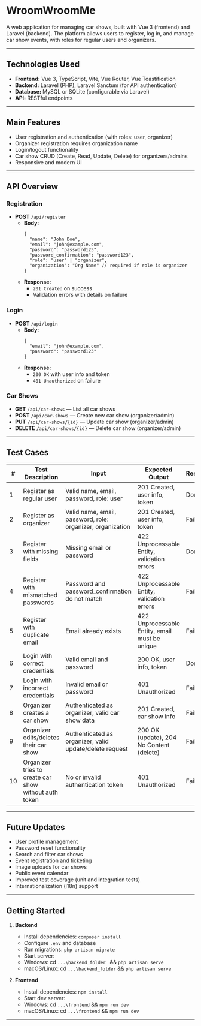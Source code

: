 # WroomWroomMe

A web application for managing car shows, built with Vue 3 (frontend) and Laravel (backend). The platform allows users to register, log in, and manage car show events, with roles for regular users and organizers.

---

## Technologies Used

- **Frontend:** Vue 3, TypeScript, Vite, Vue Router, Vue Toastification
- **Backend:** Laravel (PHP), Laravel Sanctum (for API authentication)
- **Database:** MySQL or SQLite (configurable via Laravel)
- **API:** RESTful endpoints

---

## Main Features

- User registration and authentication (with roles: user, organizer)
- Organizer registration requires organization name
- Login/logout functionality
- Car show CRUD (Create, Read, Update, Delete) for organizers/admins
- Responsive and modern UI

---

## API Overview

### Registration

- **POST** `/api/register`
  - **Body:**  
    ```
    {
      "name": "John Doe",
      "email": "john@example.com",
      "password": "password123",
      "password_confirmation": "password123",
      "role": "user" | "organizer",
      "organization": "Org Name" // required if role is organizer
    }
    ```
  - **Response:**  
    - `201 Created` on success
    - Validation errors with details on failure

### Login

- **POST** `/api/login`
  - **Body:**  
    ```
    {
      "email": "john@example.com",
      "password": "password123"
    }
    ```
  - **Response:**  
    - `200 OK` with user info and token
    - `401 Unauthorized` on failure

### Car Shows

- **GET** `/api/car-shows` — List all car shows
- **POST** `/api/car-shows` — Create new car show (organizer/admin)
- **PUT** `/api/car-shows/{id}` — Update car show (organizer/admin)
- **DELETE** `/api/car-shows/{id}` — Delete car show (organizer/admin)

---

## Test Cases

| #  | Test Description                                      | Input                                                                                                   | Expected Output                                    | Result  | Notes                                  |
|----|-------------------------------------------------------|--------------------------------------------------------------------------------------------------------|----------------------------------------------------|---------|----------------------------------------|
| 1  | Register as regular user                              | Valid name, email, password, role: user                                                                | 201 Created, user info, token                      | Done    |                                        |
| 2  | Register as organizer                                 | Valid name, email, password, role: organizer, organization                                             | 201 Created, user info, token                      | Failed  | Organization validation error          |
| 3  | Register with missing fields                          | Missing email or password                                                                              | 422 Unprocessable Entity, validation errors         | Done    |                                        |
| 4  | Register with mismatched passwords                    | Password and password_confirmation do not match                                                         | 422 Unprocessable Entity, validation errors         | Failed  | Password mismatch not detected         |
| 5  | Register with duplicate email                         | Email already exists                                                                                   | 422 Unprocessable Entity, email must be unique      | Failed  | Duplicate email allowed                |
| 6  | Login with correct credentials                        | Valid email and password                                                                               | 200 OK, user info, token                           | Done    |                                        |
| 7  | Login with incorrect credentials                      | Invalid email or password                                                                              | 401 Unauthorized                                   | Failed  | Incorrect credentials accepted         |
| 8  | Organizer creates a car show                          | Authenticated as organizer, valid car show data                                                        | 201 Created, car show info                         | Failed  | Car show not created                   |
| 9  | Organizer edits/deletes their car show                | Authenticated as organizer, valid update/delete request                                                | 200 OK (update), 204 No Content (delete)            | Failed  | Edit/delete fails                      |
| 10 | Organizer tries to create car show without auth token | No or invalid authentication token                                                                     | 401 Unauthorized                                   | Failed  | Unauthorized access not blocked        |

---

## Future Updates

- User profile management
- Password reset functionality
- Search and filter car shows
- Event registration and ticketing
- Image uploads for car shows
- Public event calendar
- Improved test coverage (unit and integration tests)
- Internationalization (i18n) support

---

## Getting Started

1. **Backend**
   - Install dependencies: `composer install`
   - Configure `.env` and database
   - Run migrations: `php artisan migrate`
   - Start server: 
   - Windows: cd `...\backend_folder ` && `php artisan serve`
   - macOS/Linux: cd `...\backend_folder` && `php artisan serve`

2. **Frontend**
   - Install dependencies: `npm install`
   - Start dev server: 
   - Windows: cd `...\frontend` && `npm run dev`
   - macOS/Linux: cd `...\frontend` && `npm run dev`

---